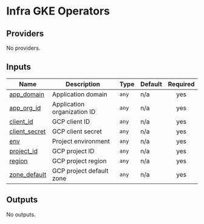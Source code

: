 # Infra GKE Operators

<!-- BEGINNING OF PRE-COMMIT-TERRAFORM DOCS HOOK -->
## Providers

No providers.

## Inputs

| Name | Description | Type | Default | Required |
|------|-------------|------|---------|:--------:|
| <a name="input_app_domain"></a> [app\_domain](#input\_app\_domain) | Application domain | `any` | n/a | yes |
| <a name="input_app_org_id"></a> [app\_org\_id](#input\_app\_org\_id) | Application organization ID | `any` | n/a | yes |
| <a name="input_client_id"></a> [client\_id](#input\_client\_id) | GCP client ID | `any` | n/a | yes |
| <a name="input_client_secret"></a> [client\_secret](#input\_client\_secret) | GCP client secret | `any` | n/a | yes |
| <a name="input_env"></a> [env](#input\_env) | Project environment | `any` | n/a | yes |
| <a name="input_project_id"></a> [project\_id](#input\_project\_id) | GCP project ID | `any` | n/a | yes |
| <a name="input_region"></a> [region](#input\_region) | GCP project region | `any` | n/a | yes |
| <a name="input_zone_default"></a> [zone\_default](#input\_zone\_default) | GCP project default zone | `any` | n/a | yes |

## Outputs

No outputs.
<!-- END OF PRE-COMMIT-TERRAFORM DOCS HOOK -->
